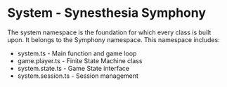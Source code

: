 System - Synesthesia Symphony
====================
The system namespace is the foundation for which every class is built upon. It belongs to the Symphony namespace. This namespace includes:
<ul>
	<li>system.ts - Main function and game loop</li>
	<li>game.player.ts - Finite State Machine class</li>
	<li>system.state.ts - Game State interface</li>
	<li>system.session.ts - Session management</li>
</ul>